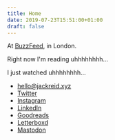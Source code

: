 ```yaml
---
title: Home
date: 2019-07-23T15:51:00+01:00
draft: false
---
```


At [BuzzFeed](/work), in London.

Right now I'm reading <span id="reading-mark">uhhhhhhhh..</span>.

I just watched <span id="watched-mark">uhhhhhhhh..</span>.

<ul>
  <li><a rel="me" href="mailto:hello@jackreid.xyz">hello@jackreid.xyz</a></li>
  <li><a rel="me" href="https://twitter.com/jackreid">Twitter</a></li>
  <li><a rel="me" href="https://instagram.com/jackwreid">Instagram</a></li>
  <li><a rel="me" href="https://linkedin.com/in/jackwreid">LinkedIn</a></li>
  <li><a rel="me" href="https://goodreads.com/user/show/54047855-jack-reid">Goodreads</a></li>
  <li><a rel="me" href="https://letterboxd.com/jackreid">Letterboxd</a></li>
  <li><a rel="me" href="https://mastodon.social/@jackreid">Mastodon</a></li>
</ul>

